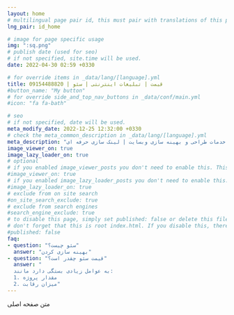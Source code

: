 ```yaml
---
layout: home
# multilingual page pair id, this must pair with translations of this page. (This name must be unique)
lng_pair: id_home

# image for page specific usage
img: ":sq.png"
# publish date (used for seo)
# if not specified, site.time will be used.
date: 2022-04-30 02:59 +0330

# for override items in _data/lang/[language].yml
title: قیمت | تبلیغات اینترنتی | سئو | 09154488820
#button_name: "My button"
# for override side_and_top_nav_buttons in _data/conf/main.yml
#icon: "fa fa-bath"

# seo
# if not specified, date will be used.
meta_modify_date: 2022-12-25 12:32:00 +0330
# check the meta_common_description in _data/lang/[language].yml
meta_description: "قیمت سئو | لیست قیمت طراحی وبسایت | شرکتی | خدمات طراحی و بهینه سازی وبسایت | لینک سازی حرفه ای |"
image_viewer_on: true
image_lazy_loader_on: true
# optional
# if you enabled image_viewer_posts you don't need to enable this. This is only if image_viewer_posts = false
#image_viewer_on: true
# if you enabled image_lazy_loader_posts you don't need to enable this. This is only if image_lazy_loader_posts = false
#image_lazy_loader_on: true
# exclude from on site search
#on_site_search_exclude: true
# exclude from search engines
#search_engine_exclude: true
# to disable this page, simply set published: false or delete this file
# don't forget that this is root index.html. If you disable this, there will be no index.html page to open
#published: false
faq:
- question: "سئو چیست؟"
  answer: "بهینه سازی کردن"
- question: "قیمت سئو چقدر است؟"
  answer: "
  به عوامل زیادی بستگی دارد مانند:
  1. مقدار پروژه
  2. میزان رقابت"
---
```

متن صفحه اصلی

